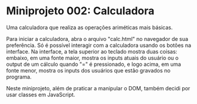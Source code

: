 # Miniprojeto 002: Calculadora
Uma calculadora que realiza as operações ariméticas mais básicas.

Para iniciar a calculadora, abra o arquivo "calc.html" no navegador de sua preferência. Só é possível interagir com a calculadora usando os botões na interface. Na interface, a tela superior ao teclado mostra duas coisas: embaixo, em uma fonte maior, mostra os inputs atuais do usuário ou o output de um cálculo quando "=" é pressionado, e logo acima, em uma fonte menor, mostra os inputs dos usuários que estão gravados no programa.

Neste miniprojeto, além de praticar a manipular o DOM, também decidi por usar classes em JavaScript.
